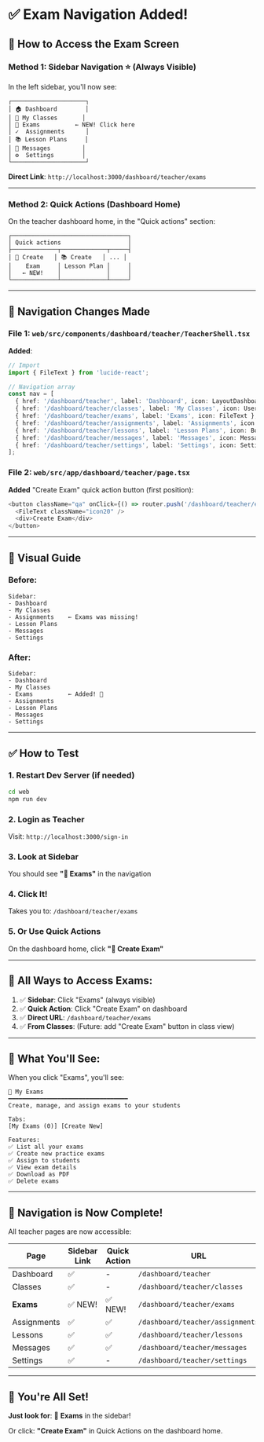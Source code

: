 # ✅ Exam Navigation Added!

## 🎯 How to Access the Exam Screen

### **Method 1: Sidebar Navigation** ⭐ (Always Visible)

In the left sidebar, you'll now see:

```
┌─────────────────────┐
│ 🏠 Dashboard        │
│ 👥 My Classes       │
│ 📝 Exams          ← NEW! Click here
│ ✓  Assignments      │
│ 📚 Lesson Plans     │
│ 💬 Messages         │
│ ⚙️  Settings        │
└─────────────────────┘
```

**Direct Link**: `http://localhost:3000/dashboard/teacher/exams`

---

### **Method 2: Quick Actions** (Dashboard Home)

On the teacher dashboard home, in the "Quick actions" section:

```
┌─────────────────────────────────┐
│ Quick actions                   │
├─────────────┬─────────────┬─────┤
│ 📝 Create   │ 📚 Create   │ ... │
│    Exam     │ Lesson Plan │     │
│   ← NEW!    │             │     │
└─────────────┴─────────────┴─────┘
```

---

## 📍 Navigation Changes Made

### **File 1**: `web/src/components/dashboard/teacher/TeacherShell.tsx`

**Added**:
```typescript
// Import
import { FileText } from 'lucide-react';

// Navigation array
const nav = [
  { href: '/dashboard/teacher', label: 'Dashboard', icon: LayoutDashboard },
  { href: '/dashboard/teacher/classes', label: 'My Classes', icon: Users },
  { href: '/dashboard/teacher/exams', label: 'Exams', icon: FileText }, // ← NEW!
  { href: '/dashboard/teacher/assignments', label: 'Assignments', icon: ClipboardCheck },
  { href: '/dashboard/teacher/lessons', label: 'Lesson Plans', icon: BookOpen },
  { href: '/dashboard/teacher/messages', label: 'Messages', icon: MessageCircle },
  { href: '/dashboard/teacher/settings', label: 'Settings', icon: Settings },
];
```

### **File 2**: `web/src/app/dashboard/teacher/page.tsx`

**Added** "Create Exam" quick action button (first position):
```typescript
<button className="qa" onClick={() => router.push('/dashboard/teacher/exams')}>
  <FileText className="icon20" />
  <div>Create Exam</div>
</button>
```

---

## 🎨 Visual Guide

### Before:
```
Sidebar:
- Dashboard
- My Classes
- Assignments    ← Exams was missing!
- Lesson Plans
- Messages
- Settings
```

### After:
```
Sidebar:
- Dashboard
- My Classes
- Exams          ← Added! 📝
- Assignments
- Lesson Plans
- Messages
- Settings
```

---

## ✅ How to Test

### **1. Restart Dev Server** (if needed)
```bash
cd web
npm run dev
```

### **2. Login as Teacher**
Visit: `http://localhost:3000/sign-in`

### **3. Look at Sidebar**
You should see **"📝 Exams"** in the navigation

### **4. Click It!**
Takes you to: `/dashboard/teacher/exams`

### **5. Or Use Quick Actions**
On the dashboard home, click **"📝 Create Exam"**

---

## 🎯 All Ways to Access Exams:

1. ✅ **Sidebar**: Click "Exams" (always visible)
2. ✅ **Quick Action**: Click "Create Exam" on dashboard
3. ✅ **Direct URL**: `/dashboard/teacher/exams`
4. ✅ **From Classes**: (Future: add "Create Exam" button in class view)

---

## 📱 What You'll See:

When you click "Exams", you'll see:

```
📝 My Exams
━━━━━━━━━━━━━━━━━━━━━━━━━━━━━━━━━━
Create, manage, and assign exams to your students

Tabs:
[My Exams (0)] [Create New]

Features:
✅ List all your exams
✅ Create new practice exams
✅ Assign to students
✅ View exam details
✅ Download as PDF
✅ Delete exams
```

---

## 🚀 Navigation is Now Complete!

All teacher pages are now accessible:

| Page | Sidebar Link | Quick Action | URL |
|------|-------------|--------------|-----|
| Dashboard | ✅ | - | `/dashboard/teacher` |
| Classes | ✅ | - | `/dashboard/teacher/classes` |
| **Exams** | ✅ NEW! | ✅ NEW! | `/dashboard/teacher/exams` |
| Assignments | ✅ | ✅ | `/dashboard/teacher/assignments` |
| Lessons | ✅ | ✅ | `/dashboard/teacher/lessons` |
| Messages | ✅ | ✅ | `/dashboard/teacher/messages` |
| Settings | ✅ | - | `/dashboard/teacher/settings` |

---

## 🎉 You're All Set!

**Just look for**: 📝 **Exams** in the sidebar!

Or click: **"Create Exam"** in Quick Actions on the dashboard home.
